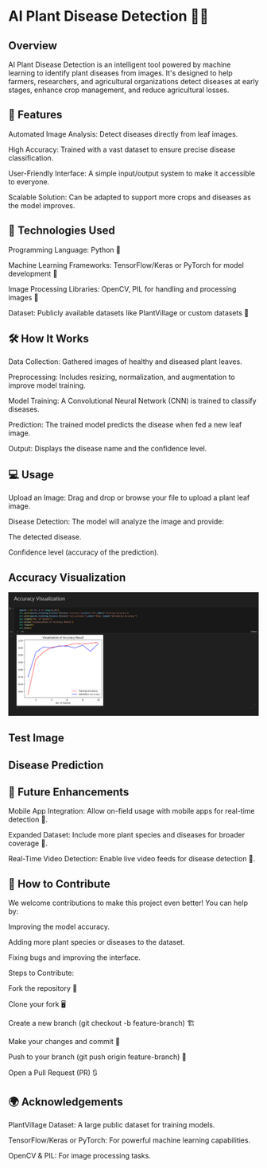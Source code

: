 # AI Plant Disease Detection 🌿🤖
## Overview
AI Plant Disease Detection is an intelligent tool powered by machine learning to identify plant diseases from images. It's designed to help farmers, researchers, and agricultural organizations detect diseases at early stages, enhance crop management, and reduce agricultural losses.

## 🚀 Features

Automated Image Analysis: Detect diseases directly from leaf images.

High Accuracy: Trained with a vast dataset to ensure precise disease classification.

User-Friendly Interface: A simple input/output system to make it accessible to everyone.

Scalable Solution: Can be adapted to support more crops and diseases as the model improves.
## 🔧 Technologies Used

Programming Language: Python 🐍

Machine Learning Frameworks:
TensorFlow/Keras or PyTorch for model development 🧠

Image Processing Libraries:
OpenCV, PIL for handling and processing images 🌄

Dataset:
Publicly available datasets like PlantVillage or custom datasets 🌱

## 🛠 How It Works

Data Collection: Gathered images of healthy and diseased plant leaves.

Preprocessing: Includes resizing, normalization, and augmentation to improve model training.

Model Training: A Convolutional Neural Network (CNN) is trained to classify diseases.

Prediction: The trained model predicts the disease when fed a new leaf image.

Output: Displays the disease name and the confidence level.

## 💻 Usage

Upload an Image: Drag and drop or browse your file to upload a plant leaf image.

Disease Detection: The model will analyze the image and provide:

The detected disease.

Confidence level (accuracy of the prediction).

## Accuracy Visualization
![AI Plant Disease Detection](Accuracy_Visualization.png)



## Test Image



## Disease Prediction

## 🔮 Future Enhancements

Mobile App Integration: Allow on-field usage with mobile apps for real-time detection 📱.

Expanded Dataset: Include more plant species and diseases for broader coverage 🌾.

Real-Time Video Detection: Enable live video feeds for disease detection 🌟.

## 📝 How to Contribute

We welcome contributions to make this project even better! You can help by:

Improving the model accuracy.

Adding more plant species or diseases to the dataset.

Fixing bugs and improving the interface.

Steps to Contribute:

Fork the repository 🍴

Clone your fork 🖥️

Create a new branch (git checkout -b feature-branch) 🏗️

Make your changes and commit 📝

Push to your branch (git push origin feature-branch) 🚀

Open a Pull Request (PR) 🔃

## 🌍 Acknowledgements

PlantVillage Dataset: A large public dataset for training models.

TensorFlow/Keras or PyTorch: For powerful machine learning capabilities.

OpenCV & PIL: For image processing tasks.
